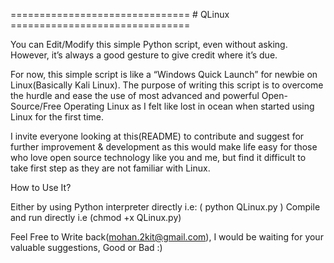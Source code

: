 =============================== # QLinux ===============================

You can Edit/Modify this simple Python script, even without asking. However, it’s always a good gesture to give credit where it’s due.

For now, this simple script is like a “Windows Quick Launch” for newbie on Linux(Basically Kali Linux). The purpose of writing this script is to overcome the hurdle and ease the use of most advanced and powerful Open-Source/Free Operating Linux as I felt like lost in ocean when started using Linux for the first time.

I invite everyone looking at this(README) to contribute and suggest for further improvement & development as this would make life easy for those who love open source technology like you and me, but find it difficult to take first step as they are not familiar with Linux.

How to Use It?

Either by using Python interpreter directly i.e: ( python QLinux.py ) Compile and run directly i.e (chmod +x QLinux.py)


Feel Free to Write back(mohan.2kit@gmail.com), I would be waiting for your valuable suggestions, Good or Bad :)